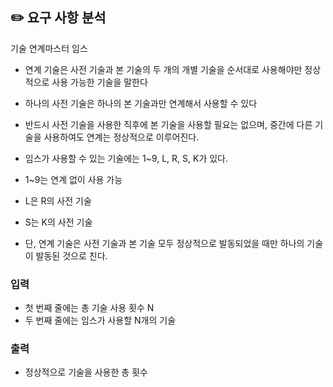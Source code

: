 ## ✏️ 요구 사항 분석

기술 연계마스터 임스

- 연계 기술은 사전 기술과 본 기술의 두 개의 개별 기술을 순서대로 사용해야만 정상적으로 사용 가능한 기술을 말한다

- 하나의 사전 기술은 하나의 본 기술과만 연계해서 사용할 수 있다
- 반드시 사전 기술을 사용한 직후에 본 기술을 사용할 필요는 없으며, 중간에 다른 기술을 사용하여도 연계는 정상적으로 이루어진다.

- 임스가 사용할 수 있는 기술에는 1~9, L, R, S, K가 있다.
- 1~9는 연계 없이 사용 가능
- L은 R의 사전 기술
- S는 K의 사전 기술

- 단, 연계 기술은 사전 기술과 본 기술 모두 정상적으로 발동되었을 때만 하나의 기술이 발동된 것으로 친다.

### 입력

- 첫 번째 줄에는 총 기술 사용 횟수 N
- 두 번째 줄에는 임스가 사용할 N개의 기술

### 출력

- 정상적으로 기술을 사용한 총 횟수
